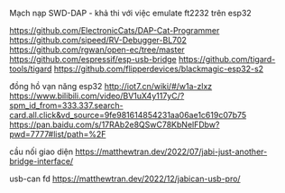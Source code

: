 
Mạch nạp SWD-DAP - khả thi với việc emulate ft2232 trên esp32

https://github.com/ElectronicCats/DAP-Cat-Programmer
https://github.com/sipeed/RV-Debugger-BL702
https://github.com/rgwan/open-ec/tree/master
https://github.com/espressif/esp-usb-bridge
https://github.com/tigard-tools/tigard
https://github.com/flipperdevices/blackmagic-esp32-s2

đồng hồ vạn năng esp32
http://iot7.cn/wiki/#/w1a-zlxz
https://www.bilibili.com/video/BV1uX4y117yC/?spm_id_from=333.337.search-card.all.click&vd_source=9fe981614854231aa06ae1c619c07b75
https://pan.baidu.com/s/17RAb2e8QSwC78KbNelFDbw?pwd=7777#list/path=%2F

cầu nối giao diện
https://matthewtran.dev/2022/07/jabi-just-another-bridge-interface/

usb-can fd
https://matthewtran.dev/2022/12/jabican-usb-pro/